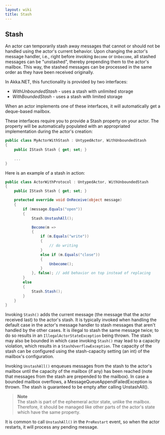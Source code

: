 ```yaml
---
layout: wiki
title: Stash
---
```

## Stash

An actor can temporarily stash away messages that cannot or should not be handled using the actor's current behavior. Upon changing the actor's message handler, i.e., right before invoking `Become` or `Unbecome`, all stashed messages can be "unstashed", thereby prepending them to the actor's mailbox. This way, the stashed messages can be processed in the same order as they have been received originally.

In Akka.NET, this functionality is provided by two interfaces:

* *WithUnboundedStash* - uses a stash with unlimited storage
* *WithBoundedStash* - uses a stash with limited storage

When an actor implements one of these interfaces, it will automatically get a deque-based mailbox.

These interfaces require you to provide a Stash property on your actor. The property will be automatically populated with an appropriated implementation during the actor's creation:

```csharp
public class MyActorWithStash : UntypedActor, WithUnboundedStash
{
    public IStash Stash { get; set; }
    
    ...
}
```

Here is an example of a stash in action:

```csharp
public class ActorWithProtocol : UntypedActor, WithUnboundedStash
{
    public IStash Stash { get; set; }

    protected override void OnReceive(object message)
    {
        if (message.Equals("open"))
        {
            Stash.UnstashAll();

            Become(m =>
            {
                if (m.Equals("write"))
                {
                    // do writing
                }
                else if (m.Equals("close"))
                {
                    Unbecome();
                }
            }, false); // add behavior on top instead of replacing
        }
        else
        {
            Stash.Stash();
        }
    }
}
```

Invoking `Stash()` adds the current message (the message that the actor received last) to the actor's stash. It is typically invoked when handling the default case in the actor's message handler to stash messages that aren't handled by the other cases. It is illegal to stash the same message twice; to do so results in an `IllegalActorStateException` being thrown. The stash may also be bounded in which case invoking `Stash()` may lead to a capacity violation, which results in a `StashOverflowException`. The capacity of the stash can be configured using the stash-capacity setting (an int) of the mailbox's configuration.

Invoking `UnstashAll()` enqueues messages from the stash to the actor's mailbox until the capacity of the mailbox (if any) has been reached (note that messages from the stash are prepended to the mailbox). In case a bounded mailbox overflows, a MessageQueueAppendFailedException is thrown. The stash is guaranteed to be empty after calling UnstashAll().

>**Note**<br/> The stash is part of the ephemeral actor state, unlike the mailbox. Therefore, it should be managed like other parts of the actor's state which have the same property.

It is common to call `UnstashAll()` in the `PreRestart` event, so when the actor restarts, it will process any pending message.
